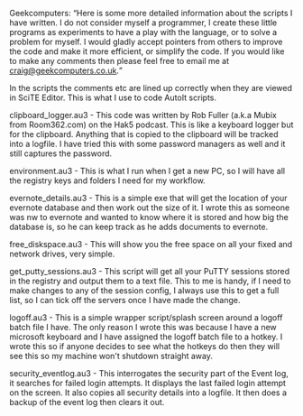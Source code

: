 Geekcomputers: <q>Here is some more detailed information about the scripts I have written.  I do not consider myself a programmer, I create these little programs as experiments to have a play with the language, or to solve a problem for myself.  I would gladly accept pointers from others to improve the code and make it more efficient, or simplify the code.  If you would like to make any comments then please feel free to email me at craig@geekcomputers.co.uk.</q>

In the scripts the comments etc are lined up correctly when they are viewed in SciTE Editor.  This is what I use to code AutoIt scripts.

clipboard_logger.au3 - This code was written by Rob Fuller (a.k.a Mubix from Room362.com) on the Hak5 podcast.  This is like a keyboard logger but for the clipboard.  Anything that is copied to the clipboard will be tracked into a logfile.  I have tried this with some password managers as well and it still captures the password.

environment.au3 - This is what I run when I get a new PC, so I will have all the registry keys and folders I need for my workflow.

evernote_details.au3 - This is a simple exe that will get the location of your evernote database and then work out the size of it.  I wrote this as someone was nw to evernote and wanted to know where it is stored and how big the database is, so he can keep track as he adds documents to evernote.

free_diskspace.au3 - This will show you the free space on all your fixed and network drives, very simple.

get_putty_sessions.au3 - This script will get all your PuTTY sessions stored in the registry and output them to a text file.  This to me is handy, if I need to make changes to any of the session config, I always use this to get a full list, so I can tick off the servers once I have made the change.

logoff.au3 - This is a simple wrapper script/splash screen around a logoff batch file I have.  The only reason I wrote this was because I have a new microsoft keyboard and I have assigned the logoff batch file to a hotkey.  I wrote this so if anyone decides to see what the hotkeys do then they will see this so my machine won't shutdown straight away.

security_eventlog.au3 - This interrogates the security part of the Event log, it searches for failed login attempts. It displays the last failed login attempt on the screen.  It also copies all security details into a logfile.  It then does a backup of the event log then clears it out.
